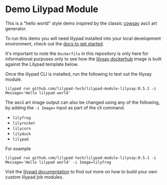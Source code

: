 # Demo Lilypad Module

This is a "hello world" style demo inspired by the classic [cowsay](https://en.wikipedia.org/wiki/Cowsay) ascii art generator. 

To run this demo you will need lilypad installed into your local development environment, check out the [docs to get started](https://lilypad.team/cli). 

It's important to note the `Dockerfile` in this repository is only here for informational purposes only to see how the [lilysay dockerhub](https://hub.docker.com/repository/docker/lilypadnetwork/lilysay) image is built against the Lilypad template below. 

Once the lilypad CLI is installed, run the following to test out the lilysay module. 

```
lilypad run github.com/lilypad-tech/lilypad-module-lilysay:0.5.1 -i Message='Hello lilypad world'
```

The ascii art image output can also be changed using any of the following, by adding the `-i Image=` input as part of the cli command. 

- `lilyfrog`
- `lilyrocket`
- `lilycorn`
- `lilyduck`
- `lilypad`

For example 

```
lilypad run github.com/lilypad-tech/lilypad-module-lilysay:0.5.1 -i Message='Hello lilypad world' -i Image=lilyfrog
```

Visit the [lilypad documentation](https://lilypad.team/building) to find out more on how to build your own custom lilypad job modules.
